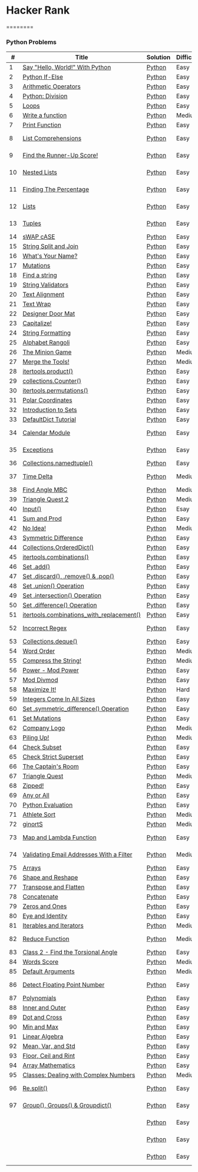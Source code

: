 # Hacker Rank
========

### Python Problems


| # | Title | Solution | Difficulty | Subdomains |
|---| ----- | -------- | ---------- | ---------- |
|1|[Say "Hello, World!" With Python](https://www.hackerrank.com/challenges/py-hello-world/problem) | [Python](1.py)|Easy| Introduction |
|2|[Python If-Else](https://www.hackerrank.com/challenges/py-if-else/problem) | [Python](2.py)|Easy| Introduction |
|3|[Arithmetic Operators](https://www.hackerrank.com/challenges/python-arithmetic-operators/problem) | [Python](3.py)|Easy| Introduction |
|4|[Python: Division](https://www.hackerrank.com/challenges/python-division/problem) | [Python](4.py)|Easy| Introduction |
|5|[Loops](https://www.hackerrank.com/challenges/python-loops/problem) | [Python](5.py)|Easy| Introduction |
|6|[Write a function](https://www.hackerrank.com/challenges/write-a-function/problem) | [Python](6.py)|Medium| Introduction |
|7|[Print Function](https://www.hackerrank.com/challenges/python-print/problem) | [Python](7.py)|Easy| Introduction |
|8|[List Comprehensions](https://www.hackerrank.com/challenges/list-comprehensions/problem) | [Python](8.py)|Easy| Basic Data Types |
|9|[Find the Runner-Up Score!](https://www.hackerrank.com/challenges/find-second-maximum-number-in-a-list/problem) | [Python](9.py)|Easy| Basic Data Types |
|10|[Nested Lists](https://www.hackerrank.com/challenges/nested-list/problem) | [Python](10.py)|Easy| Basic Data Types |
|11|[Finding The Percentage](https://www.hackerrank.com/challenges/finding-the-percentage/problem) | [Python](11.py)|Easy| Basic Data Types |
|12|[Lists](https://www.hackerrank.com/challenges/python-lists/problem) | [Python](12.py)|Easy| Basic Data Types |
|13|[Tuples](https://www.hackerrank.com/challenges/python-tuples/problem) | [Python](13.py)|Easy| Basic Data Types |
|14|[sWAP cASE](https://www.hackerrank.com/challenges/swap-case/problem) | [Python](14.py)|Easy| String |
|15|[String Split and Join](https://www.hackerrank.com/challenges/python-string-split-and-join/problem) | [Python](15.py)|Easy| String |
|16|[What's Your Name?](https://www.hackerrank.com/challenges/whats-your-name/problem) | [Python](16.py)|Easy| String |
|17|[Mutations](https://www.hackerrank.com/challenges/python-mutations/problem) | [Python](17.py)|Easy| String |
|18|[Find a string](https://www.hackerrank.com/challenges/find-a-string/problem) | [Python](18.py)|Easy| String |
|19|[String Validators](https://www.hackerrank.com/challenges/string-validators/problem) | [Python](19.py)|Easy| String |
|20|[Text Alignment](https://www.hackerrank.com/challenges/text-alignment/problem) | [Python](20.py)|Easy| String |
|21|[Text Wrap](https://www.hackerrank.com/challenges/text-wrap/problem) | [Python](21.py)|Easy| String |
|22|[Designer Door Mat](https://www.hackerrank.com/challenges/designer-door-mat/problem) | [Python](22.py)|Easy| String |
|23|[Capitalize!](https://www.hackerrank.com/challenges/capitalize/problem) | [Python](23.py)|Easy| String |
|24|[String Formatting](https://www.hackerrank.com/challenges/python-string-formatting/problem) | [Python](24.py)|Easy| String |
|25|[Alphabet Rangoli](hackerrank.com/challenges/alphabet-rangoli/problem) | [Python](25.py)|Easy| String |
|26|[The Minion Game](https://www.hackerrank.com/challenges/the-minion-game/problem) | [Python]()|Medium| String |
|27|[Merge the Tools!](https://www.hackerrank.com/challenges/merge-the-tools/problem) | [Python](27.py)|Medium| String |
|28|[itertools.product()](https://www.hackerrank.com/challenges/itertools-product/problem) | [Python](28.py)|Easy| Itertools |
|29|[collections.Counter()](https://www.hackerrank.com/challenges/collections-counter/problem) | [Python](29.py)|Easy| Collections |
|30|[itertools.permutations()](https://www.hackerrank.com/challenges/itertools-permutations/problem) | [Python](30.py)|Easy| Itertools |
|31|[Polar Coordinates](https://www.hackerrank.com/challenges/polar-coordinates/problem) | [Python](31.py)|Easy| Maths |
|32|[Introduction to Sets](https://www.hackerrank.com/challenges/py-introduction-to-sets/problem) | [Python](32.py)|Easy| Sets |
|33|[DefaultDict Tutorial](https://www.hackerrank.com/challenges/defaultdict-tutorial/problem) | [Python](33.py)|Easy| Collections |
|34|[Calendar Module](https://www.hackerrank.com/challenges/calendar-module/problem) | [Python](34.py)|Easy| Date and Time |
|35|[Exceptions](https://www.hackerrank.com/challenges/exceptions/problem) | [Python](35.py)|Easy| Errors and Exceptions |
|36|[Collections.namedtuple()](https://www.hackerrank.com/challenges/py-collections-namedtuple/problem) | [Python](36.py)|Easy| Collections |
|37|[Time Delta](https://www.hackerrank.com/challenges/python-time-delta/problem) | [Python](37.py)|Medium| Date and Time |
|38|[Find Angle MBC](https://www.hackerrank.com/challenges/find-angle/problem) | [Python](38.py)|Medium| Maths |
|39|[Triangle Quest 2](https://www.hackerrank.com/challenges/triangle-quest-2/problem) | [Python](39.py)|Medium| Maths |
|40|[Input()](https://www.hackerrank.com/challenges/input/problem) | [Python](40.py)|Esay| Built-Ins |
|41|[Sum and Prod](https://www.hackerrank.com/challenges/np-sum-and-prod/problem) | [Python](41.py)|Easy| NumPy |
|42|[No Idea!](https://www.hackerrank.com/challenges/no-idea/problem) | [Python](42.py)|Medium| Sets |
|43|[Symmetric Difference](https://www.hackerrank.com/challenges/symmetric-difference/problem) | [Python](43.py)|Easy| Sets |
|44|[Collections.OrderedDict()](https://www.hackerrank.com/challenges/py-collections-ordereddict/problem) | [Python](44.py)|Easy| Collections |
|45|[itertools.combinations()](https://www.hackerrank.com/challenges/itertools-combinations/problem) | [Python](45.py)|Easy| Itertools |
|46|[Set .add()](https://www.hackerrank.com/challenges/py-set-add/problem) | [Python](46.py)|Easy| Sets |
|47|[Set .discard(), .remove() & .pop()](https://www.hackerrank.com/challenges/py-set-discard-remove-pop/problem) | [Python](47.[py])|Easy| Sets |
|48|[Set .union() Operation](https://www.hackerrank.com/challenges/py-set-union/problem) | [Python](48.py)|Easy| Sets |
|49|[Set .intersection() Operation](https://www.hackerrank.com/challenges/py-set-intersection-operation/problem) | [Python](49.py)|Easy| Sets |
|50|[Set .difference() Operation](https://www.hackerrank.com/challenges/py-set-difference-operation/problem) | [Python](50.py)|Easy| Sets |
|51|[itertools.combinations_with_replacement()](https://www.hackerrank.com/challenges/itertools-combinations-with-replacement/problem) | [Python](51.py)|Easy| Itertools |
|52|[Incorrect Regex](https://www.hackerrank.com/challenges/incorrect-regex/problem) | [Python](52.py)|Easy| Errors and Exceptions |
|53|[Collections.deque()](https://www.hackerrank.com/challenges/py-collections-deque/problem) | [Python](53.py)|Easy| Collections |
|54|[Word Order](https://www.hackerrank.com/challenges/word-order/problem) | [Python](54.py)|Medium| Collections |
|55|[Compress the String!](https://www.hackerrank.com/challenges/compress-the-string/problem) | [Python](55.py)|Medium| Itertools |
|56|[Power - Mod Power](https://www.hackerrank.com/challenges/python-power-mod-power/problem) | [Python](56.py)|Easy| Maths |
|57|[Mod Divmod](https://www.hackerrank.com/challenges/python-mod-divmod/problem) | [Python](57.py)|Easy| Maths |
|58|[Maximize It!](https://www.hackerrank.com/challenges/maximize-it/problem) | [Python](58.py)|Hard| Itertools |
|59|[Integers Come In All Sizes](https://www.hackerrank.com/challenges/python-integers-come-in-all-sizes/problem) | [Python](59.py)|Easy| Maths |
|60|[Set .symmetric_difference() Operation](https://www.hackerrank.com/challenges/py-set-symmetric-difference-operation/problem) | [Python](60.py)|Easy| Sets |
|61|[Set Mutations](https://www.hackerrank.com/challenges/py-set-mutations/problem) | [Python](61.py)|Easy| Sets |
|62|[Company Logo](https://www.hackerrank.com/challenges/most-commons/problem) | [Python](62.py)|Medium| Collections |
|63|[Piling Up!](https://www.hackerrank.com/challenges/piling-up/problem) | [Python](63.py)|Medium| Collections |
|64|[Check Subset](https://www.hackerrank.com/challenges/py-check-subset/problem) | [Python](64.py)|Easy| Sets |
|65|[Check Strict Superset](https://www.hackerrank.com/challenges/py-check-strict-superset/problem) | [Python](65.py)|Easy| Sets |
|66|[The Captain's Room](https://www.hackerrank.com/challenges/py-the-captains-room/problem) | [Python](66.py)|Easy| Sets |
|67|[Triangle Quest](https://www.hackerrank.com/challenges/python-quest-1/problem) | [Python](67.py)|Medium| Maths |
|68|[Zipped!](https://www.hackerrank.com/challenges/zipped/problem) | [Python](68.py)|Easy| Bulit-ins |
|69|[Any or All](https://www.hackerrank.com/challenges/any-or-all/problem) | [Python](69.py)|Easy| Built-Ins |
|70|[Python Evaluation](https://www.hackerrank.com/challenges/python-eval/problem) | [Python](70.py)|Easy| Built-Ins |
|71|[Athlete Sort](https://www.hackerrank.com/challenges/python-sort-sort/problem) | [Python](71.py)|Medium| Built-Ins |
|72|[ginortS](https://www.hackerrank.com/challenges/ginorts/problem) | [Python](72.py)|Medium| Built-Ins |
|73|[Map and Lambda Function](https://www.hackerrank.com/challenges/map-and-lambda-expression/problem) | [Python](73.py)|Easy| Python Functionals |
|74|[Validating Email Addresses With a Filter](https://www.hackerrank.com/challenges/validate-list-of-email-address-with-filter/problem) | [Python](74.py)|Medium| Python Functionals |
|75|[Arrays](https://www.hackerrank.com/challenges/np-arrays/problem) | [Python](75.py)|Easy| NumPy |
|76|[Shape and Reshape](https://www.hackerrank.com/challenges/np-shape-reshape/problem) | [Python](76.py)|Easy| NumPy |
|77|[Transpose and Flatten](https://www.hackerrank.com/challenges/np-transpose-and-flatten/problem) | [Python](77.py)|Easy| NumPy |
|78|[Concatenate](https://www.hackerrank.com/challenges/np-concatenate/problem) | [Python](78.py)|Easy| NumPy |
|79|[Zeros and Ones](https://www.hackerrank.com/challenges/np-zeros-and-ones/problem) | [Python](79.py)|Easy| NumPy|
|80|[Eye and Identity](https://www.hackerrank.com/challenges/np-eye-and-identity/problem) | [Python](80.py)|Easy| NumPy|
|81|[Iterables and Iterators](https://www.hackerrank.com/challenges/iterables-and-iterators/problem) | [Python](81.py)|Medium| Itertools |
|82|[Reduce Function](https://www.hackerrank.com/challenges/reduce-function/problem) | [Python](82.py)|Medium| Python Functionals |
|83|[Class 2 - Find the Torsional Angle](https://www.hackerrank.com/challenges/class-2-find-the-torsional-angle/problem) | [Python](83.py)|Easy| Classes |
|84|[Words Score](https://www.hackerrank.com/challenges/words-score/problem) | [Python](84.py)|Medium| Debugging |
|85|[Default Arguments](https://www.hackerrank.com/challenges/default-arguments/problem) | [Python](85.py)|Medium| Debugging |
|86|[Detect Floating Point Number](https://www.hackerrank.com/challenges/introduction-to-regex/problem) | [Python](86.py)|Easy| Regex and Parsing |
|87|[Polynomials](https://www.hackerrank.com/challenges/np-polynomials/problem) | [Python](87.py)|Easy| NumPy |
|88|[Inner and Outer](https://www.hackerrank.com/challenges/np-inner-and-outer/problem) | [Python](88.py)|Easy| NumPy |
|89|[Dot and Cross](https://www.hackerrank.com/challenges/np-dot-and-cross/problem) | [Python](89.py)|Easy| NumPy |
|90|[Min and Max](https://www.hackerrank.com/challenges/np-min-and-max/problem) | [Python](90.py)|Easy| NumPy |
|91|[Linear Algebra](https://www.hackerrank.com/challenges/np-linear-algebra/problem) | [Python](91.py)|Easy| NumPy |
|92|[Mean, Var, and Std](https://www.hackerrank.com/challenges/np-mean-var-and-std/problem) | [Python](92.py)|Easy| NumPy |
|93|[Floor, Ceil and Rint](hackerrank.com/challenges/floor-ceil-and-rint/problem) | [Python](93.py)|Easy| NumPy |
|94|[Array Mathematics](https://www.hackerrank.com/challenges/np-array-mathematics/problem) | [Python](94.py)|Easy| NumPy |
|95|[Classes: Dealing with Complex Numbers](https://www.hackerrank.com/challenges/class-1-dealing-with-complex-numbers/problem) | [Python](95.py)|Medium| Classes |
|96|[Re.split()](https://www.hackerrank.com/challenges/re-split/problem) | [Python](96.py)|Easy| Regex and Parsing |
|97|[Group(), Groups() & Groupdict()](https://www.hackerrank.com/challenges/re-group-groups/problem) | [Python](97.py)|Easy| Regex and Parsing |
||[]() | [Python]()|Easy| Regex and Parsing |
||[]() | [Python]()|Easy| Regex and Parsing |
||[]() | [Python]()|Easy| Regex and Parsing |